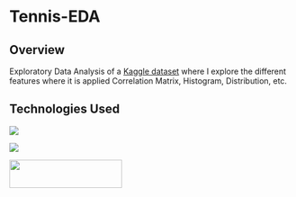 # Tennis-EDA

## Overview
Exploratory Data Analysis of a [Kaggle dataset](https://www.kaggle.com/gmadevs/atp-matches-dataset?select=atp_matches_2000.csv) where I explore the different features where it is applied Correlation Matrix, Histogram, Distribution, etc.


## Technologies Used

![](https://forthebadge.com/images/badges/made-with-python.svg)

![](https://scikit-learn.org/stable/_static/scikit-learn-logo-small.png)

<img target="_blank" src="https://numpy.org/images/logos/numpy.svg" width=200 height=50>


